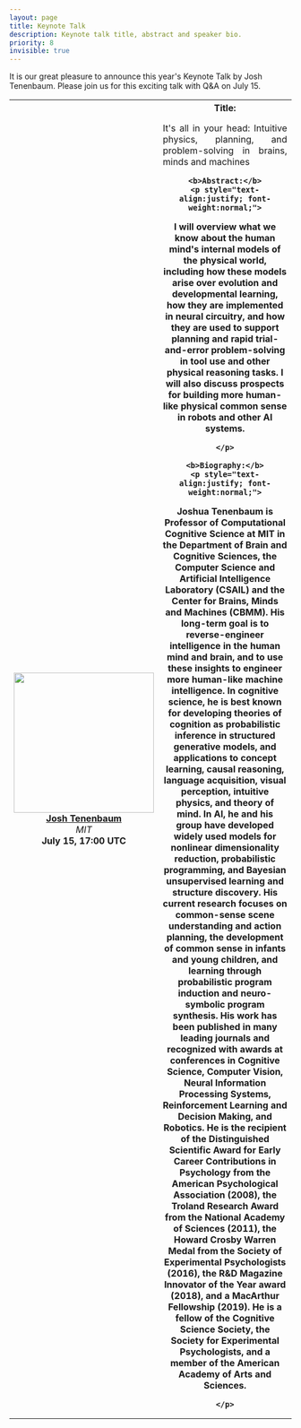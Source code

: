 ```yaml
---
layout: page
title: Keynote Talk
description: Keynote talk title, abstract and speaker bio.
priority: 8
invisible: true
---
```


It is our great pleasure to announce this year's Keynote Talk by Josh
Tenenbaum. Please join us for this exciting talk with Q&A on July 15.

<table class="table">

<tr>
<th style="text-align:center;">
	<img src="http://spectrum.mit.edu/wp-content/images/2009-fall/understanding-intelligence.jpg" width="250"/>
	<br/>
	<a href="http://web.mit.edu/cocosci/josh.html">
		Josh Tenenbaum
	</a>
	<br/>
	<i><span style="font-weight:normal">MIT</span></i>
	<br/>
	<b>July 15, 17:00 UTC</b>
</th>
<th>
	<b>Title:</b>
	<p style="text-align:justify; font-weight:normal;">
	It's all in your head: Intuitive physics, planning, and problem-solving in brains, minds and machines
	</p>
	
	<b>Abstract:</b>
	<p style="text-align:justify; font-weight:normal;">

I will overview what we know about the human mind's internal models of
the physical world, including how these models arise over evolution
and developmental learning, how they are implemented in neural
circuitry, and how they are used to support planning and rapid
trial-and-error problem-solving in tool use and other physical
reasoning tasks.  I will also discuss prospects for building more
human-like physical common sense in robots and other AI systems.

	</p>
	
	<b>Biography:</b>
	<p style="text-align:justify; font-weight:normal;">
	
Joshua Tenenbaum is Professor of Computational Cognitive Science at
MIT in the Department of Brain and Cognitive Sciences, the Computer
Science and Artificial Intelligence Laboratory (CSAIL) and the Center
for Brains, Minds and Machines (CBMM).  His long-term goal is to
reverse-engineer intelligence in the human mind and brain, and to use
these insights to engineer more human-like machine intelligence. In
cognitive science, he is best known for developing theories of
cognition as probabilistic inference in structured generative models,
and applications to concept learning, causal reasoning, language
acquisition, visual perception, intuitive physics, and theory of
mind. In AI, he and his group have developed widely used models for
nonlinear dimensionality reduction, probabilistic programming, and
Bayesian unsupervised learning and structure discovery. His current
research focuses on common-sense scene understanding and action
planning, the development of common sense in infants and young
children, and learning through probabilistic program induction and
neuro-symbolic program synthesis. His work has been published in many
leading journals and recognized with awards at conferences in
Cognitive Science, Computer Vision, Neural Information Processing
Systems, Reinforcement Learning and Decision Making, and Robotics. He
is the recipient of the Distinguished Scientific Award for Early
Career Contributions in Psychology from the American Psychological
Association (2008), the Troland Research Award from the National
Academy of Sciences (2011), the Howard Crosby Warren Medal from the
Society of Experimental Psychologists (2016), the R&D Magazine
Innovator of the Year award (2018), and a MacArthur Fellowship
(2019). He is a fellow of the Cognitive Science Society, the Society
for Experimental Psychologists, and a member of the American Academy
of Arts and Sciences.


	</p>
</th>
</tr>
</table>

